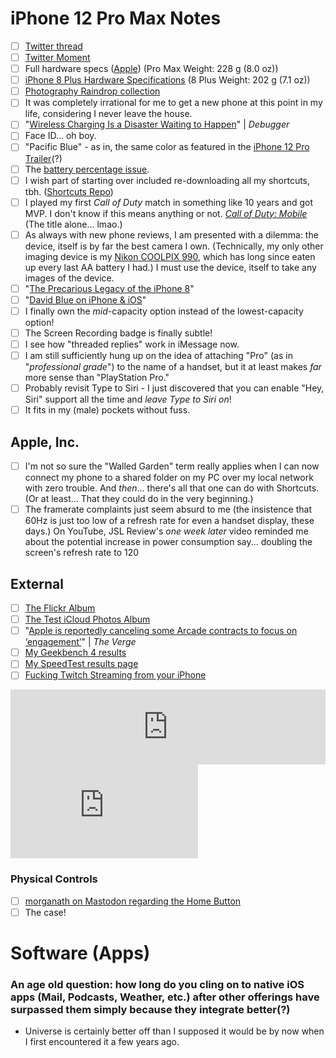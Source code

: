 # iPhone 12 Pro Max Notes

- [ ] [Twitter thread](https://twitter.com/NeoYokel/status/1335313244949508101)
- [ ] [Twitter Moment](https://twitter.com/i/events/1335684188654231552?s=20)
- [ ] Full hardware specs ([Apple](https://www.apple.com/iphone-12-pro/specs/)) (Pro Max Weight: 228 g (8.0 oz))
- [ ] [iPhone 8 Plus Hardware Specifications](https://support.apple.com/kb/SP768?locale=en_US) (8 Plus Weight: 202 g (7.1 oz))
- [ ] [Photography Raindrop collection](https://raindrop.io/collection/15007128)
- [ ] It was completely irrational for me to get a new phone at this point in my life, considering I never leave the house.
- [ ] "[Wireless Charging Is a Disaster Waiting to Happen](https://debugger.medium.com/wireless-charging-is-a-disaster-waiting-to-happen-48afdde70ed9)" | *Debugger*
- [ ] Face ID... oh boy.
- [ ] "Pacific Blue" - as in, the same color as featured in the [iPhone 12 Pro Trailer](https://youtu.be/cnXapYkboRQ)(?)
- [ ] The [battery percentage issue](https://www.imore.com/how-get-battery-percentage-your-iphone-x).
- [ ] I wish part of starting over included re-downloading all my shortcuts, tbh. ([Shortcuts Repo](https://github.com/extratone/shortcuts))
- [ ] I played my first *Call of Duty* match in something like 10 years and got MVP. I don't know if this means anything or not. [*Call of Duty: Mobile*](https://apps.apple.com/us/app/call-of-duty-mobile/id1287282214) (The title alone... lmao.)
- [ ] As always with new phone reviews, I am presented with a dilemma: the device, itself is by far the best camera I own. (Technically, my only other imaging device is my [Nikon COOLPIX 990](https://www.flickr.com/gp/davidblue/V861Vx), which has long since eaten up every last AA battery I had.) I must use the device, itself to take any images of the device.
- [ ] "[The Precarious Legacy of the iPhone 8](https://bilge.world/iphone-8-plus-review)" 
- [ ] "[David Blue on iPhone & iOS](https://bit.ly/dbipwiki)"
- [ ] I finally own the *mid*-capacity option instead of the lowest-capacity option!
- [ ] The Screen Recording badge is finally subtle! 
- [ ] I see how "threaded replies" work in iMessage now.
- [ ] I am still sufficiently hung up on the idea of attaching "Pro" (as in "*professional grade*") to the name of a handset, but it at least makes *far* more sense than "PlayStation Pro."
- [ ] Probably revisit Type to Siri - I just discovered that you can enable "Hey, Siri" support all the time and *leave Type to Siri on*!
- [ ] It fits in my (male) pockets without fuss.

## Apple, Inc.

- [ ] I'm not so sure the "Walled Garden" term really applies when I can now connect my phone to a shared folder on my PC over my local network with zero trouble. And *then*... there's all that one can do with Shortcuts. (Or at least... That they could do in the very beginning.)
- [ ] The framerate complaints just seem absurd to me (the insistence that 60Hz is just too low of a refresh rate for even a handset display, these days.) On YouTube, JSL Review's *one week later* video reminded me about the potential increase in power consumption say... doubling the screen's refresh rate to 120 

## External

- [ ] [The Flickr Album](https://flic.kr/s/aHsmTiT46W)
- [ ] [The Test iCloud Photos Album](https://bit.ly/12bbbp)
- [ ] "[Apple is reportedly canceling some Arcade contracts to focus on ‘engagement’](https://www.theverge.com/2020/6/30/21308657/apple-arcade-canceling-games-subscription-service-engagement)" | *The Verge*
- [ ] [My Geekbench 4 results](https://browser.geekbench.com/v4/cpu/15929025)
- [ ] [My SpeedTest results page](https://www.speedtest.net/results?sh=889e0d5b2307328d5161bcee81bc6a75)
- [ ] [Fucking Twitch Streaming from your iPhone](https://www.twitch.tv/videos/830771152)

<iframe style="border: 0; width: 100%; height: 120px;" src="https://bandcamp.com/EmbeddedPlayer/album=1677747693/size=large/bgcol=fff4e6/linkcol=00006b/tracklist=false/artwork=small/track=3800958501/transparent=true/" seamless><a href="https://dreamutilation.bandcamp.com/album/foar-everywun-frum-mimi">FOAR EVERYWUN FRUM MIMI by MIMIDEATH</a></iframe>

<iframe width="auto" height="auto" src="https://www.youtube.com/embed/6mvt_aAPyhw?controls=0" frameborder="0" allow="accelerometer; autoplay; clipboard-write; encrypted-media; gyroscope; picture-in-picture" allowfullscreen></iframe>

### Physical Controls

- [ ] [morganath on Mastodon regarding the Home Button](https://social.tchncs.de/@morganth/105330295770710815)
- [ ] The case!

# Software (Apps)

### An age old question: how long do you cling on to native iOS apps (Mail, Podcasts, Weather, etc.) after other offerings have surpassed them simply because they integrate better(?)



* Universe is certainly better off than I supposed it would be by now when I first encountered it a few years ago.